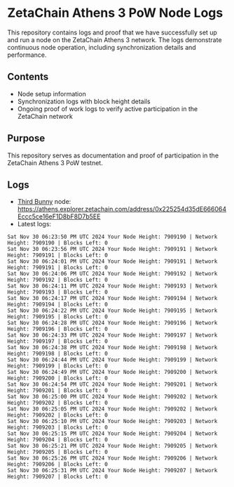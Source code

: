 # ZetaChain Athens 3 PoW Node Logs
This repository contains logs and proof that we have successfully set up and run a node on the ZetaChain Athens 3 network. The logs demonstrate continuous node operation, including synchronization details and performance.

## Contents
- Node setup information
- Synchronization logs with block height details
- Ongoing proof of work logs to verify active participation in the ZetaChain network

## Purpose
This repository serves as documentation and proof of participation in the ZetaChain Athens 3 PoW testnet.

## Logs

- [Third Bunny](https://thirdbunny.xyz/) node: https://athens.explorer.zetachain.com/address/0x225254d35dE666064Eccc5ce16eF1D8bF8D7b5EE
- Latest logs:
```
Sat Nov 30 06:23:50 PM UTC 2024 Your Node Height: 7909190 | Network Height: 7909190 | Blocks Left: 0
Sat Nov 30 06:23:56 PM UTC 2024 Your Node Height: 7909191 | Network Height: 7909191 | Blocks Left: 0
Sat Nov 30 06:24:01 PM UTC 2024 Your Node Height: 7909191 | Network Height: 7909191 | Blocks Left: 0
Sat Nov 30 06:24:06 PM UTC 2024 Your Node Height: 7909192 | Network Height: 7909192 | Blocks Left: 0
Sat Nov 30 06:24:11 PM UTC 2024 Your Node Height: 7909193 | Network Height: 7909193 | Blocks Left: 0
Sat Nov 30 06:24:17 PM UTC 2024 Your Node Height: 7909194 | Network Height: 7909194 | Blocks Left: 0
Sat Nov 30 06:24:22 PM UTC 2024 Your Node Height: 7909195 | Network Height: 7909195 | Blocks Left: 0
Sat Nov 30 06:24:28 PM UTC 2024 Your Node Height: 7909196 | Network Height: 7909196 | Blocks Left: 0
Sat Nov 30 06:24:33 PM UTC 2024 Your Node Height: 7909197 | Network Height: 7909197 | Blocks Left: 0
Sat Nov 30 06:24:38 PM UTC 2024 Your Node Height: 7909198 | Network Height: 7909198 | Blocks Left: 0
Sat Nov 30 06:24:44 PM UTC 2024 Your Node Height: 7909199 | Network Height: 7909199 | Blocks Left: 0
Sat Nov 30 06:24:49 PM UTC 2024 Your Node Height: 7909200 | Network Height: 7909200 | Blocks Left: 0
Sat Nov 30 06:24:54 PM UTC 2024 Your Node Height: 7909201 | Network Height: 7909201 | Blocks Left: 0
Sat Nov 30 06:25:00 PM UTC 2024 Your Node Height: 7909202 | Network Height: 7909202 | Blocks Left: 0
Sat Nov 30 06:25:05 PM UTC 2024 Your Node Height: 7909202 | Network Height: 7909202 | Blocks Left: 0
Sat Nov 30 06:25:10 PM UTC 2024 Your Node Height: 7909203 | Network Height: 7909203 | Blocks Left: 0
Sat Nov 30 06:25:15 PM UTC 2024 Your Node Height: 7909204 | Network Height: 7909204 | Blocks Left: 0
Sat Nov 30 06:25:21 PM UTC 2024 Your Node Height: 7909205 | Network Height: 7909205 | Blocks Left: 0
Sat Nov 30 06:25:26 PM UTC 2024 Your Node Height: 7909206 | Network Height: 7909206 | Blocks Left: 0
Sat Nov 30 06:25:31 PM UTC 2024 Your Node Height: 7909207 | Network Height: 7909207 | Blocks Left: 0
```
